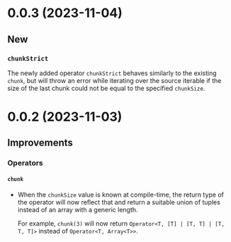 # 0.0.3 (2023-11-04)

## New

### `chunkStrict`

The newly added operator `chunkStrict` behaves similarly to the existing `chunk`, but will throw an error while iterating over the source iterable if the size of the last chunk could not be equal to the specified `chunkSize`.

# 0.0.2 (2023-11-03)

## Improvements

### Operators

#### `chunk`

- When the `chunkSize` value is known at compile-time, the return type of the operator will now reflect that and return a suitable union of tuples instead of an array with a generic length. 

  For example, `chunk(3)` will now return `Operator<T, [T] | [T, T] | [T, T, T]>` instead of `Operator<T, Array<T>>`.
